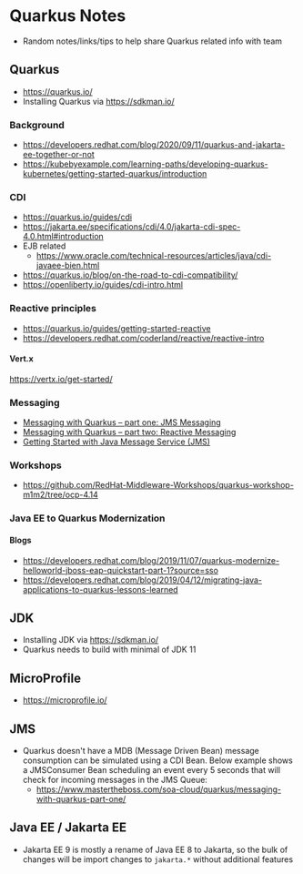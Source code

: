 # Quarkus Notes
* Random notes/links/tips to help share Quarkus related info with team

## Quarkus
* https://quarkus.io/
* Installing Quarkus via https://sdkman.io/
### Background
* https://developers.redhat.com/blog/2020/09/11/quarkus-and-jakarta-ee-together-or-not
* https://kubebyexample.com/learning-paths/developing-quarkus-kubernetes/getting-started-quarkus/introduction
### CDI
* https://quarkus.io/guides/cdi
* https://jakarta.ee/specifications/cdi/4.0/jakarta-cdi-spec-4.0.html#introduction
* EJB related
    * https://www.oracle.com/technical-resources/articles/java/cdi-javaee-bien.html
* https://quarkus.io/blog/on-the-road-to-cdi-compatibility/
* https://openliberty.io/guides/cdi-intro.html

### Reactive principles
* https://quarkus.io/guides/getting-started-reactive
* https://developers.redhat.com/coderland/reactive/reactive-intro
#### Vert.x
https://vertx.io/get-started/
### Messaging
* [Messaging with Quarkus – part one: JMS Messaging](https://www.mastertheboss.com/soa-cloud/quarkus/messaging-with-quarkus-part-one/)
* [Messaging with Quarkus – part two: Reactive Messaging](https://www.mastertheboss.com/soa-cloud/quarkus/messaging-with-quarkus-part-two-reactive-messaging/)
* [Getting Started with Java Message Service (JMS)](https://www.oracle.com/technical-resources/articles/java/intro-java-message-service.html)

### Workshops
* https://github.com/RedHat-Middleware-Workshops/quarkus-workshop-m1m2/tree/ocp-4.14

### Java EE to Quarkus Modernization
#### Blogs
* https://developers.redhat.com/blog/2019/11/07/quarkus-modernize-helloworld-jboss-eap-quickstart-part-1?source=sso
* https://developers.redhat.com/blog/2019/04/12/migrating-java-applications-to-quarkus-lessons-learned


## JDK
* Installing JDK via https://sdkman.io/
* Quarkus needs to build with minimal of JDK 11

## MicroProfile
* https://microprofile.io/


## JMS
* Quarkus doesn't have a MDB (Message Driven Bean) message consumption can be simulated using a CDI Bean. Below example shows a JMSConsumer Bean scheduling an event every 5 seconds that will check for incoming messages in the JMS Queue:
    * https://www.mastertheboss.com/soa-cloud/quarkus/messaging-with-quarkus-part-one/


## Java EE / Jakarta EE
*  Jakarta EE 9 is mostly a rename of Java EE 8 to Jakarta, so the bulk of changes will be import changes to `jakarta.*` without additional features
